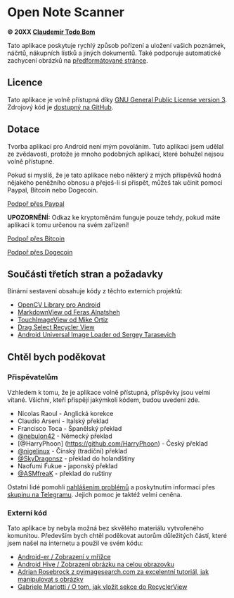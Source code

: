 Open Note Scanner
=======================

**© 20XX [Claudemir Todo Bom](http://todobom.com)**

Tato aplikace poskytuje rychlý způsob pořízení a uložení vašich poznámek, náčrtů, nákupních lístků a jiných dokumentů. Také podporuje automatické zachycení obrázků na [předformátované stránce](https://github.com/ctodobom/OpenNoteScanner/raw/master/Page%20Templates/A4%20with%202%20pages.pdf).


Licence
-------

Tato aplikace je volně přístupná díky [GNU General Public License version 3](http://www.gnu.org/licenses/gpl.txt). Zdrojový kód je [dostupný na GitHub](http://github.com/ctodobom/OpenNoteScanner).

Dotace
---------

Tvorba aplikací pro Android není mým povoláním. Tuto aplikaci jsem udělal ze zvědavosti, protože je mnoho podobných aplikací, které bohužel nejsou volně přístupné.

Pokud si myslíš, že je tato aplikace nebo některý z mých příspěvků hodná nějakého peněžního obnosu a přeješ-li si přispět, můžeš tak učinit pomocí  Paypal, Bitcoin nebo Dogecoin.

[Podpoř přes Paypal](https://www.paypal.com/cgi-bin/webscr?cmd=_s-xclick&hosted_button_id=X6XHVCPMRQEL4)

**UPOZORNĚNÍ:** Odkaz ke kryptoměnám funguje pouze tehdy, pokud máte aplikaci k tomu určenou na svém zařízení!

[Podpoř přes Bitcoin](bitcoin:1H5tqKZoWdqkR54PGe9w67EzBnLXHBFmt9)

[Podpoř přes Dogecoin](dogecoin:DFBaP724XR3rfs9wFahBd353yFkgkqatvd)


Součásti třetích stran a požadavky
----------------------------------

Binární sestavení obsahuje kódy z těchto externích projektů:

* [OpenCV Library pro Android](http://www.opencv.org)
* [MarkdownView od Feras Alnatsheh](https://github.com/falnatsheh/MarkdownView)
* [TouchImageView od Mike Ortiz](https://github.com/MikeOrtiz/TouchImageView)
* [Drag Select Recycler View](https://github.com/afollestad/drag-select-recyclerview)
* [Android Universal Image Loader od Sergey Tarasevich](https://github.com/nostra13/Android-Universal-Image-Loader)

Chtěl bych poděkovat
------

### Přispěvatelům

Vzhledem k tomu, že je aplikace  volně přístupná, příspěvky jsou velmi vítané. Všichni, kteří přispějí jakýmkoli kódem, budou uvedeni zde.

* Nicolas Raoul - Anglická korekce
* Claudio Arseni - Italský překlad
* Francisco Toca - Španělský překlad
* [@nebulon42](https://github.com/nebulon42) - Německý překlad
* [@HarryPhoon] (https://github.com/HarryPhoon) - Český překlad
* [@nigelinux](https://github.com/nigelinux) - Čínský (tradiční) překlad
* [@SkyDragonsz](https://github.com/SkyDragonsz) - překlad do holandštiny
* Naofumi Fukue - japonský překlad
* [@ASMfreaK](https://github.com/ASMfreaK) - překlad do ruštiny

Ostatní lidé pomohli [nahlášením problémů](https://github.com/ctodobom/OpenNoteScanner/issues) a poskytnutím informací přes [skupinu na Telegramu](https://telegram.me/joinchat/CGzsxQgjl8CyAZNrTG0qZg). Jejich pomoc je taktéž velmi ceněna.

### Externí kód

Tato aplikace by nebyla možná bez skvělého materiálu vytvořeného komunitou. Především bych chtěl poděkovat autorům důležitých částí, které jsem našel na internetu a použil ve svém kódu:

* [Android-er / Zobrazení v mřížce](http://android-er.blogspot.com.br/2012/07/gridview-loading-photos-from-sd-card.html)
* [Android Hive / Zobrazení obrázku na celou obrazovku](http://www.androidhive.info/2013/09/android-fullscreen-image-slider-with-swipe-and-pinch-zoom-gestures/)
* [Adrian Rosebrock z pyimagesearch.com za excelentní tutoriál, jak manipulovat s obrázky](http://www.pyimagesearch.com/2014/09/01/build-kick-ass-mobile-document-scanner-just-5-minutes/)
* [Gabriele Mariotti / O tom, jak vložit sekce do RecyclerView](https://gist.github.com/gabrielemariotti/e81e126227f8a4bb339c)
